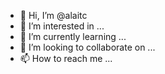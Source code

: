 - 👋 Hi, I’m @alaitc
- 👀 I’m interested in ...
- 🌱 I’m currently learning ...
- 💞️ I’m looking to collaborate on ...
- 📫 How to reach me ...

<!---
alaitc/alaitc is a ✨ special ✨ repository because its `README.md` (this file) appears on your GitHub profile.
You can click the Preview link to take a look at your changes.
--->
